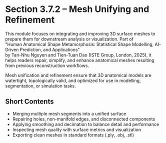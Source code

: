 # Section 3.7.2 – Mesh Unifying and Refinement

This module focuses on integrating and improving 3D surface meshes to prepare them for downstream analysis or visualization. Part of  
"Human Anatomical Shape Metamorphosis: Statistical Shape Modelling, AI-Driven Prediction, and Applications"  
by Tan-Nhu Nguyen and Tien-Tuan Dao (ISTE Group, London, 2025), it helps readers repair, simplify, and enhance anatomical meshes resulting from previous reconstruction workflows.

Mesh unification and refinement ensure that 3D anatomical models are watertight, topologically valid, and optimized for use in modelling, segmentation, or simulation tasks.

## Short Contents

- Merging multiple mesh segments into a unified surface  
- Repairing holes, non-manifold edges, and disconnected components  
- Applying smoothing and decimation to balance detail and performance  
- Inspecting mesh quality with surface metrics and visualization  
- Exporting clean meshes in standard formats (.ply, .obj, .stl)